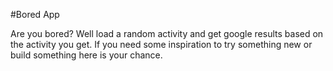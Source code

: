 #Bored App

Are you bored? Well load a random activity and get google results based on the activity you get.
If you need some inspiration to try something new or build something here is your chance.
